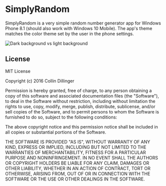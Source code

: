 # SimplyRandom #

SimplyRandom is a very simple random number generator app for Windows Phone 8.1 (should also work with Windows 10 Mobile). The app's theme matches the color theme set by the user in the phone settings.

![Dark background vs light background](http://i.imgur.com/J7Z65sK.png)

## License ##
MIT License

Copyright (c) 2016 Collin Dillinger

Permission is hereby granted, free of charge, to any person obtaining a copy
of this software and associated documentation files (the "Software"), to deal
in the Software without restriction, including without limitation the rights
to use, copy, modify, merge, publish, distribute, sublicense, and/or sell
copies of the Software, and to permit persons to whom the Software is
furnished to do so, subject to the following conditions:

The above copyright notice and this permission notice shall be included in all
copies or substantial portions of the Software.

THE SOFTWARE IS PROVIDED "AS IS", WITHOUT WARRANTY OF ANY KIND, EXPRESS OR
IMPLIED, INCLUDING BUT NOT LIMITED TO THE WARRANTIES OF MERCHANTABILITY,
FITNESS FOR A PARTICULAR PURPOSE AND NONINFRINGEMENT. IN NO EVENT SHALL THE
AUTHORS OR COPYRIGHT HOLDERS BE LIABLE FOR ANY CLAIM, DAMAGES OR OTHER
LIABILITY, WHETHER IN AN ACTION OF CONTRACT, TORT OR OTHERWISE, ARISING FROM,
OUT OF OR IN CONNECTION WITH THE SOFTWARE OR THE USE OR OTHER DEALINGS IN THE
SOFTWARE.